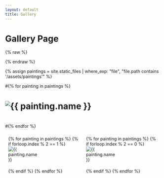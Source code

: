 ```yaml
---
layout: default
title: Gallery
---
```


# Gallery Page
{% raw %}
<style>
.column {
  width: 50%;
  float: left;
  box-sizing: border-box;
  padding: 10px;
}

@media (max-width: 768px) {
  .column {
    width: 100%;
    float: none;
  }
}

.gallery {
  display: flex;
  flex-wrap: wrap;
  justify-content: space-between;
}

.gallery-item {
  width: 45%;
  margin-bottom: 20px;
}

@media (max-width: 768px) {
  .gallery-item {
    width: 100%;
  }
}
</style>
{% endraw %}


{% assign paintings = site.static_files | where_exp: "file", "file.path contains '/assets/paintings'" %}

#{% for painting in paintings %}
#  <div class="gallery-item">
#    <img src="{{ painting.path | relative_url }}" alt="{{ painting.name }}">
#  </div>
#{% endfor %}

<div class="gallery">
  <div class="column">
    {% for painting in paintings %}
      {% if forloop.index % 2 == 1 %}
        <div class="gallery-item">
          <img src="{{ painting.path | relative_url }}" alt="{{ painting.name }}">
        </div>
      {% endif %}
    {% endfor %}
  </div>
  
  <div class="column">
    {% for painting in paintings %}
      {% if forloop.index % 2 == 0 %}
        <div class="gallery-item">
          <img src="{{ painting.path | relative_url }}" alt="{{ painting.name }}">
        </div>
      {% endif %}
    {% endfor %}
  </div>
</div>



